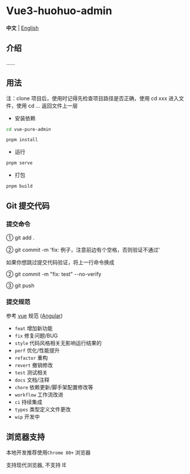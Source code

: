 # Vue3-huohuo-admin

**中文** | [English](./README.md)

## 介绍

......

## 用法

注：clone 项目后，使用时记得先检查项目路径是否正确，使用 cd xxx 进入文件，使用 cd ... 返回文件上一层

- 安装依赖

```bash
cd vue-pure-admin

pnpm install

```

- 运行

```bash
pnpm serve
```

- 打包

```bash
pnpm build
```

## Git 提交代码

### 提交命令

① git add .

② git commit -m 'fix: 例子，注意前边有个空格，否则验证不通过'

如果你想跳过提交代码验证，将上一行命令换成

② git commit -m "fix: test" --no-verify

③ git push

### 提交规范

参考 [vue](https://github.com/vuejs/vue/blob/dev/.github/COMMIT_CONVENTION.md) 规范 ([Angular](https://github.com/conventional-changelog/conventional-changelog/tree/master/packages/conventional-changelog-angular))

- `feat` 增加新功能
- `fix` 修复问题/BUG
- `style` 代码风格相关无影响运行结果的
- `perf` 优化/性能提升
- `refactor` 重构
- `revert` 撤销修改
- `test` 测试相关
- `docs` 文档/注释
- `chore` 依赖更新/脚手架配置修改等
- `workflow` 工作流改进
- `ci` 持续集成
- `types` 类型定义文件更改
- `wip` 开发中

## 浏览器支持

本地开发推荐使用`Chrome 80+` 浏览器

支持现代浏览器, 不支持 IE
